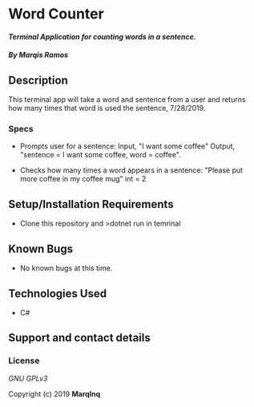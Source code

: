 # Word Counter

#### _Terminal Application for counting words in a sentence._

#### _By **Marqis Ramos**_

## Description

This terminal app will take a word and sentence from a user and returns how many times that word is used the sentence, 7/28/2019.

### Specs

* Prompts user for a sentence: Input, "I want some coffee"
  Output, "sentence = I want some coffee, word = coffee".

* Checks how many times a word appears in a sentence:
  "Please put more coffee in my coffee mug" int = 2
    



## Setup/Installation Requirements

* Clone this repository and >dotnet run in temrinal

## Known Bugs
* No known bugs at this time.

## Technologies Used
* C#


## Support and contact details



### License

*GNU GPLv3*

Copyright (c) 2019 **MarqInq**